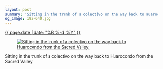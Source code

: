 ```yaml
---
layout: post
summary: 'Sitting in the trunk of a colectivo on the way back to Huarocondo from the Sacred Valley.'
og_image: 192-640.jpg
---
```


<div class="post">
 <time>
  <a href="/192">
   {{ page.date | date: "%B %-d, %Y" }}
  </a>
 </time>
 <a href="/192">
  <figure data-taken="11/14/2013">
   <img alt="Sitting in the trunk of a colectivo on the way back to Huarocondo from the Sacred Valley." sizes="(min-width: 700px) 50vw, calc(100vw - 2rem)" src="{{ site.assets_url }}/192-320.jpg" srcset="{{ site.assets_url }}/192-640.jpg 640w, {{ site.assets_url }}/192-480.jpg 480w, {{ site.assets_url }}/192-320.jpg 320w, {{ site.assets_url }}/192-160.jpg 160w"/>
  </figure>
 </a>
 <span>
  Sitting in the trunk of a colectivo on the way back to Huarocondo from the Sacred Valley.
 </span>
</div>
